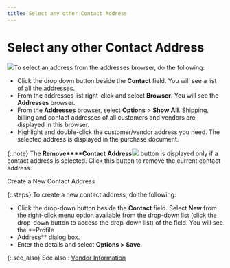 ```yaml
---
title: Select any other Contact Address
---
```


# Select any other Contact Address


![]({{site.pp_baseurl}}/img/steps.gif)To select an address from the addresses browser,  do the following:

- Click the drop  down button beside the **Contact**  field. You will see a list of all the addresses.
- From the addresses  list right-click and select **Browser**.  You will see the **Addresses** browser.
- From the **Addresses** browser, select **Options**  > **Show** **All**.  Shipping, billing and contact addresses of all customers and vendors are  displayed in this browser.
- Highlight and  double-click the customer/vendor address you need. The selected address  is displayed in the purchase document.



{:.note}
The **Remove****Contact** **Address**![]({{site.pp_baseurl}}/img/pur_remove_return_to_address.gif) button is displayed only if a contact address is selected.  Click this button to remove the current contact address.


Create a New Contact Address


{:.steps}
To create a new contact address, do the following:

- Click the drop-down  button beside the **Contact** field.  Select **New** from the right-click  menu option available from the drop-down list (click the drop-down button  to access the drop-down list) of the field. You will see the **Profile 
 - Address** dialog box.
- Enter the details  and select **Options &gt; Save**.



{:.see_also}
See also
: [Vendor  Information]({{site.pp_baseurl}}/purc-proc/doc-profile/contents/vendor-info/vendor_information_pur_doc.html)
